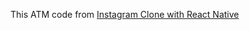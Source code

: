 This ATM code from [Instagram Clone with React Native](https://www.udemy.com/share/103WbYAEIbdVZbTXo=/) 